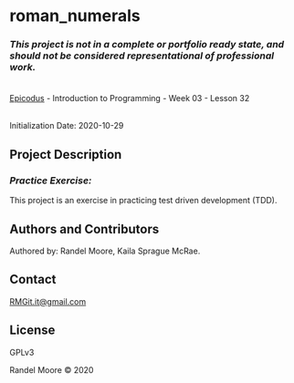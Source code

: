 # roman_numerals
### _This project is not in a complete or portfolio ready state, and should not be considered representational of professional work._<br><br>
[Epicodus](https://www.epicodus.com/) - Introduction to Programming - Week 03 - Lesson 32<br><br>

Initialization Date: 2020-10-29
## Project Description
### _Practice Exercise:_<br>
This project is an exercise in practicing test driven development (TDD).

## Authors and Contributors
Authored by: Randel Moore, Kaila Sprague McRae.

## Contact
RMGit.it@gmail.com

## License

GPLv3

Randel Moore © 2020


